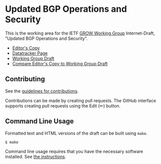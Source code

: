 <!-- regenerate: on (set to off if you edit this file) -->

# Updated BGP Operations and Security

This is the working area for the IETF [GROW Working Group](https://datatracker.ietf.org/group/grow/documents/) Internet-Draft, "Updated BGP Operations and Security".

* [Editor's Copy](https://ichdasich.github.io/draft-ietf-grow-bgpopsecupd/#go.draft-ietf-grow-bgpopsecupd.html)
* [Datatracker Page](https://datatracker.ietf.org/doc/draft-ietf-grow-bgpopsecupd)
* [Working Group Draft](https://datatracker.ietf.org/doc/html/draft-ietf-grow-bgpopsecupd)
* [Compare Editor's Copy to Working Group Draft](https://ichdasich.github.io/draft-ietf-grow-bgpopsecupd/#go.draft-ietf-grow-bgpopsecupd.diff)


## Contributing

See the
[guidelines for contributions](https://github.com/ichdasich/draft-ietf-grow-bgpopsecupd/blob/main/CONTRIBUTING.md).

Contributions can be made by creating pull requests.
The GitHub interface supports creating pull requests using the Edit (✏) button.


## Command Line Usage

Formatted text and HTML versions of the draft can be built using `make`.

```sh
$ make
```

Command line usage requires that you have the necessary software installed.  See
[the instructions](https://github.com/martinthomson/i-d-template/blob/main/doc/SETUP.md).

